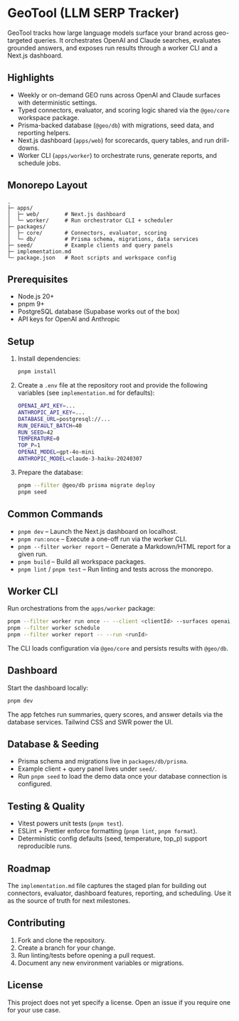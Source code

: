 # GeoTool (LLM SERP Tracker)

GeoTool tracks how large language models surface your brand across geo-targeted queries. It orchestrates OpenAI and Claude searches, evaluates grounded answers, and exposes run results through a worker CLI and a Next.js dashboard.

## Highlights
- Weekly or on-demand GEO runs across OpenAI and Claude surfaces with deterministic settings.
- Typed connectors, evaluator, and scoring logic shared via the `@geo/core` workspace package.
- Prisma-backed database (`@geo/db`) with migrations, seed data, and reporting helpers.
- Next.js dashboard (`apps/web`) for scorecards, query tables, and run drill-downs.
- Worker CLI (`apps/worker`) to orchestrate runs, generate reports, and schedule jobs.

## Monorepo Layout

```
.
├─ apps/
│  ├─ web/        # Next.js dashboard
│  └─ worker/     # Run orchestrator CLI + scheduler
├─ packages/
│  ├─ core/       # Connectors, evaluator, scoring
│  └─ db/         # Prisma schema, migrations, data services
├─ seed/          # Example clients and query panels
├─ implementation.md
└─ package.json   # Root scripts and workspace config
```

## Prerequisites
- Node.js 20+
- pnpm 9+
- PostgreSQL database (Supabase works out of the box)
- API keys for OpenAI and Anthropic

## Setup
1. Install dependencies:
   ```bash
   pnpm install
   ```
2. Create a `.env` file at the repository root and provide the following variables (see `implementation.md` for defaults):
   ```bash
   OPENAI_API_KEY=...
   ANTHROPIC_API_KEY=...
   DATABASE_URL=postgresql://...
   RUN_DEFAULT_BATCH=40
   RUN_SEED=42
   TEMPERATURE=0
   TOP_P=1
   OPENAI_MODEL=gpt-4o-mini
   ANTHROPIC_MODEL=claude-3-haiku-20240307
   ```
3. Prepare the database:
   ```bash
   pnpm --filter @geo/db prisma migrate deploy
   pnpm seed
   ```

## Common Commands
- `pnpm dev` – Launch the Next.js dashboard on localhost.
- `pnpm run:once` – Execute a one-off run via the worker CLI.
- `pnpm --filter worker report` – Generate a Markdown/HTML report for a given run.
- `pnpm build` – Build all workspace packages.
- `pnpm lint` / `pnpm test` – Run linting and tests across the monorepo.

## Worker CLI
Run orchestrations from the `apps/worker` package:

```bash
pnpm --filter worker run once -- --client <clientId> --surfaces openai,claude --limit 40
pnpm --filter worker schedule
pnpm --filter worker report -- --run <runId>
```

The CLI loads configuration via `@geo/core` and persists results with `@geo/db`.

## Dashboard
Start the dashboard locally:

```bash
pnpm dev
```

The app fetches run summaries, query scores, and answer details via the database services. Tailwind CSS and SWR power the UI.

## Database & Seeding
- Prisma schema and migrations live in `packages/db/prisma`.
- Example client + query panel lives under `seed/`.
- Run `pnpm seed` to load the demo data once your database connection is configured.

## Testing & Quality
- Vitest powers unit tests (`pnpm test`).
- ESLint + Prettier enforce formatting (`pnpm lint`, `pnpm format`).
- Deterministic config defaults (seed, temperature, top_p) support reproducible runs.

## Roadmap
The `implementation.md` file captures the staged plan for building out connectors, evaluator, dashboard features, reporting, and scheduling. Use it as the source of truth for next milestones.

## Contributing
1. Fork and clone the repository.
2. Create a branch for your change.
3. Run linting/tests before opening a pull request.
4. Document any new environment variables or migrations.

## License
This project does not yet specify a license. Open an issue if you require one for your use case.




